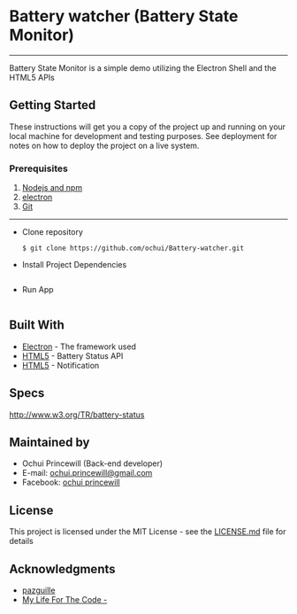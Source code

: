 # Battery watcher (Battery State Monitor)


----------


Battery State Monitor is a simple demo utilizing the Electron Shell and the HTML5 APIs

## Getting Started

These instructions will get you a copy of the project up and running on your local machine for development and testing purposes. See deployment for notes on how to deploy the project on a live system.

### Prerequisites

 1. [Nodejs and npm](https://nodejs.org)
 2. [electron](https://electron.atom.io)
 3. [Git](https://git-scm.com)


----------

 - Clone repository 
   
   ``` $ git clone https://github.com/ochui/Battery-watcher.git ```
 - Install Project Dependencies
	``` $ npm install
	```
	
 - Run App
	```$ npm start
	```


## Built With

* [Electron](http://www.electron.atom.io/) - The framework used
* [HTML5](https://developer.mozilla.org/en-US/docs/Web/API/Battery_Status_API) - Battery Status API
* [HTML5](https://developer.mozilla.org/en-US/docs/Web/API/notification) - Notification
## Specs
http://www.w3.org/TR/battery-status

## Maintained by
- Ochui Princewill (Back-end developer)
- E-mail: [ochui.princewill@gmail.com](mailto:ochui.princewill@gmail.com)
- Facebook: [ochui princewill](http://facebook.com/ochui.princewill)
## License

This project is licensed under the MIT License - see the [LICENSE.md](LICENSE.md) file for details

## Acknowledgments

* [pazguille](https://github.com/pazguille/demo-battery-api)
* [My Life For The Code -](http://mylifeforthecode.com/making-the-electron-shell-as-pretty-as-the-visual-studio-shell/)


